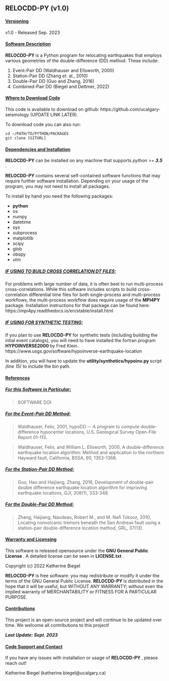 <h2> RELOCDD-PY (v1.0) </h2>

<h4> <u> Versioning </u> </h4>

<p> v1.0 - Released Sep. 2023 </p>

<h4> <u> Software Description </u> </h4>

<p> <strong> RELOCDD-PY </strong> is a Python program for relocating earthquakes that employs various geometries of the double-difference (DD) method.  These include: </p>
<ol>
	<li> Event-Pair DD (Waldhauser and Ellsworth, 2000) </li>
	<li> Station-Pair DD (Zhang et. al., 2010) </li>
	<li> Double-Pair DD (Guo and Zhang, 2016) </li>
	<li> Combined-Pair DD (Biegel and Dettmer, 2022) </li>
</ol>

<h4> <u> Where to Download Code </u> </h4>

<p> This code is available to download on github: https://github.com/ucalgary-seismology (UPDATE LINK LATER). </p>

<p> To download code you can also run: </p>

	cd ~/PATH/TO/PYTHON/PACKAGES
	git clone [GITURL]

<h4> <u> Dependencies and Installation </u> </h4>

<p> <strong> RELOCDD-PY </strong> can be installed on any machine that supports <em> python >= <strong> 3.5 </strong></em>. </p>

<p> <strong> RELOCDD-PY </strong> contains several self-contained software functions that may require further software installation.  Depending on your usage of the program, you may not need to install all packages. </p>

<p> To install by hand you need the following packages:

<ul>
	<li> <strong> python </strong> </li>
	<li> os </li>
	<li> numpy </li>
	<li> datetime </li>
	<li> sys </li>
	<li> subprocess </li>
	<li> matplotlib </li>
	<li> scipy </li>
	<li> glob </li>
	<li> obspy </li>
	<li> utm </li>
</ul>

<h5> <u> IF USING TO BUILD CROSS CORRELATION DT FILES: </u> </h5>

<p> For problems with large number of data, it is often best to run multi-process cross-correlations. While this software includes scripts to build cross-correlation differential time files for both single-process and multi-process workflows, the multi-process workflow does require usage of the <strong> MPI4PY </strong> package.  Installation instructions for that package can be found here: https://mpi4py.readthedocs.io/en/stable/install.html </p>

<h5> <u> IF USING FOR SYNTHETIC TESTING: </u> </h5>

<p> If you plan to use <strong> RELOCDD-PY </strong> for synthetic tests (including building the intial event catalogs), you will need to have installed the fortran program <strong> HYPOINVERSE2000 </strong> by Fred Klein. https://www.usgs.gov/software/hypoinverse-earthquake-location </p>

<p> In addition, you will have to update the <strong> utility/synthetics/hypoinv.py </strong> script <em> (line 15) </em> to include the bin path. </p>

<h4> <u> References </u> </h4>

<h5> <u> For this Software in Particular: </u> </h5>

> SOFTWARE DOI

<h5> <u> For the Event-Pair DD Method: </u> </h5>

> Waldhauser, Felix, 2001, hypoDD -- A program to compute double-difference hypocenter locations, U.S. Geological Survey Open-File Report 01-113.

> Waldhauser, Felix, and William L. Ellsworth, 2000, A double-difference earthquake location algorithm: Method and application to the northern Hayward fault, California, BSSA, 90, 1353-1368.

<h5> <u> For the Station-Pair DD Method: </u> </h5>

> Guo, Hao and Haijiang, Zhang, 2016, Development of double-pair double difference earthquake location algorithm for improving earthquake locations, GJI, 208(1), 333-348.

<h5> <u> For the Double-Pair DD Method: </u> </h5>

> Zhang, Haijiang, Naudeau, Robert M., and M. Nafi Toksoz, 2010, Locating nonvolcanic tremors beneath the San Andreas fault using a station-pair double-difference location method, GRL, 37(13).

<h4> <u> Warranty and Licensing </u> </h4>

<p> This software is released opensource under the <strong> GNU General Public License </strong>.  A detailed license can be seen in <strong> LICENSE.txt </strong>. </p>

<p> Copyright (c) 2022 Katherine Biegel </p>

<p> <strong> RELOCDD-PY </strong> is free software: you may redistribute or modify it under the terms of the GNU General Public License. <strong> RELOCDD-PY </strong> is distributed in the hope that it will be useful, but WITHOUT ANY WARRANTY; without even the implied warranty of MERCHANTABILITY or FITNESS FOR A PARTICULAR PURPOSE. </p>

<h4> <u> Contributions </u> </h4>

<p> This project is an open-source project and will continue to be updated over time.  We welcome all contributions to this project! </p>

<p> <strong> <em> Last Update: Sept. 2023 </em> </strong> </p>

<h4> <u> Code Support and Contact </u> </h4>

<p> If you have any issues with installation or usage of <strong> RELOCDD-PY </strong>, please reach out! </p>

<p> Katherine Biegel (katherine.biegel@ucalgary.ca) </p>
